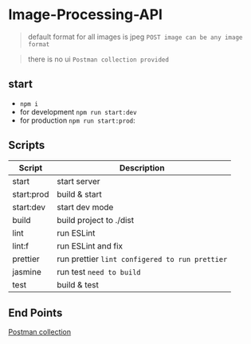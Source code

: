 # Image-Processing-API

> default format for all images is jpeg `POST image can be any image format`

> there is no ui `Postman collection provided`

## start

- `npm i`
- for development `npm run start:dev`
- for production `npm run start:prod`:

## Scripts

| Script     | Description                                    |
| ---------- | ---------------------------------------------- |
| start      | start server                                   |
| start:prod | build & start                                  |
| start:dev  | start dev mode                                 |
| build      | build project to ./dist                        |
| lint       | run ESLint                                     |
| lint:f     | run ESLint and fix                             |
| prettier   | run prettier `lint configered to run prettier` |
| jasmine    | run test `need to build`                       |
| test       | build & test                                   |

## End Points

[Postman collection](https://www.getpostman.com/collections/a8c0c0715ba058605ccc)
